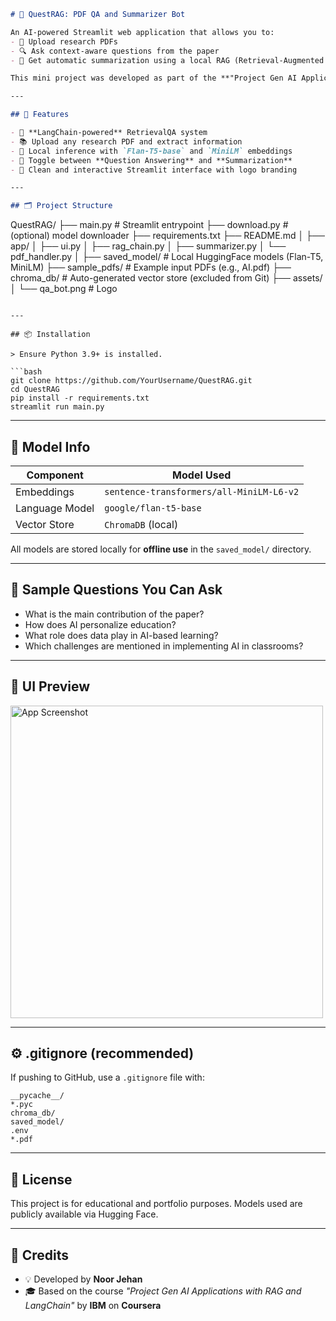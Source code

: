 ```markdown
# 🤖 QuestRAG: PDF QA and Summarizer Bot

An AI-powered Streamlit web application that allows you to:
- 📄 Upload research PDFs
- 🔍 Ask context-aware questions from the paper
- 🧠 Get automatic summarization using a local RAG (Retrieval-Augmented Generation) pipeline

This mini project was developed as part of the **"Project Gen AI Applications with RAG and LangChain"** course by IBM on Coursera, with several enhancements for UI, functionality, and offline model usage.

---

## 🚀 Features

- 🧩 **LangChain-powered** RetrievalQA system
- 📚 Upload any research PDF and extract information
- 🤖 Local inference with `Flan-T5-base` and `MiniLM` embeddings
- 💬 Toggle between **Question Answering** and **Summarization**
- 📎 Clean and interactive Streamlit interface with logo branding

---

## 🗂️ Project Structure

```

QuestRAG/
├── main.py                  # Streamlit entrypoint
├── download.py              # (optional) model downloader
├── requirements.txt
├── README.md
│
├── app/
│   ├── ui.py
│   ├── rag\_chain.py
│   ├── summarizer.py
│   └── pdf\_handler.py
│
├── saved\_model/             # Local HuggingFace models (Flan-T5, MiniLM)
├── sample\_pdfs/             # Example input PDFs (e.g., AI.pdf)
├── chroma\_db/               # Auto-generated vector store (excluded from Git)
├── assets/
│   └── qa\_bot.png           # Logo

````

---

## 📦 Installation

> Ensure Python 3.9+ is installed.

```bash
git clone https://github.com/YourUsername/QuestRAG.git
cd QuestRAG
pip install -r requirements.txt
streamlit run main.py
````

---

## 🧠 Model Info

| Component      | Model Used                               |
| -------------- | ---------------------------------------- |
| Embeddings     | `sentence-transformers/all-MiniLM-L6-v2` |
| Language Model | `google/flan-t5-base`                    |
| Vector Store   | `ChromaDB` (local)                       |

All models are stored locally for **offline use** in the `saved_model/` directory.

---

## 📝 Sample Questions You Can Ask

* What is the main contribution of the paper?
* How does AI personalize education?
* What role does data play in AI-based learning?
* Which challenges are mentioned in implementing AI in classrooms?

---

## 📸 UI Preview

<img src="assets/qa_bot.png" alt="App Screenshot" width="500"/>

---

## ⚙️ .gitignore (recommended)

If pushing to GitHub, use a `.gitignore` file with:

```
__pycache__/
*.pyc
chroma_db/
saved_model/
.env
*.pdf
```

---

## 🧾 License

This project is for educational and portfolio purposes. Models used are publicly available via Hugging Face.

---

## 🙌 Credits

* 💡 Developed by **Noor Jehan**
* 🎓 Based on the course *"Project Gen AI Applications with RAG and LangChain"* by **IBM** on **Coursera**

```
